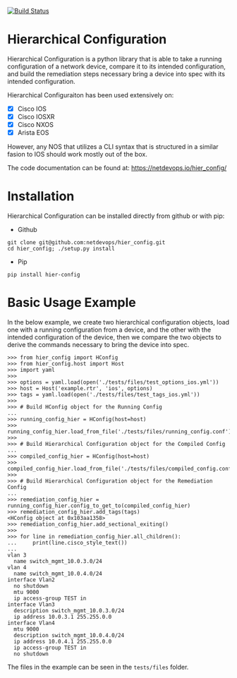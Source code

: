 [![Build Status](https://travis-ci.org/netdevops/hier_config.svg?branch=master)](https://travis-ci.org/netdevops/hier_config)

# Hierarchical Configuration

Hierarchical Configuration is a python library that is able to take a running configuration of a network device, compare it to its intended configuration, and build the remediation steps necessary bring a device into spec with its intended configuration.

Hierarchical Configuraiton has been used extensively on:

- [x] Cisco IOS
- [x] Cisco IOSXR
- [x] Cisco NXOS
- [x] Arista EOS

However, any NOS that utilizes a CLI syntax that is structured in a similar fasion to IOS should work mostly out of the box.

The code documentation can be found at: https://netdevops.io/hier_config/

Installation
============

Hierarchical Configuration can be installed directly from github or with pip:

- Github
```
git clone git@github.com:netdevops/hier_config.git
cd hier_config; ./setup.py install
```
- Pip
```
pip install hier-config
```

Basic Usage Example
===================

In the below example, we create two hierarchical configuration objects, load one with a running configuration from a
device, and the other with the intended configuration of the device, then we compare the two objects to derive the
commands necessary to bring the device into spec.

```
>>> from hier_config import HConfig
>>> from hier_config.host import Host
>>> import yaml
>>>
>>> options = yaml.load(open('./tests/files/test_options_ios.yml'))
>>> host = Host('example.rtr', 'ios', options)
>>> tags = yaml.load(open('./tests/files/test_tags_ios.yml'))
>>>
>>> # Build HConfig object for the Running Config
...
>>> running_config_hier = HConfig(host=host)
>>> running_config_hier.load_from_file('./tests/files/running_config.conf')
>>>
>>> # Build Hierarchical Configuration object for the Compiled Config
...
>>> compiled_config_hier = HConfig(host=host)
>>> compiled_config_hier.load_from_file('./tests/files/compiled_config.conf')
>>>
>>> # Build Hierarchical Configuration object for the Remediation Config
...
>>> remediation_config_hier = running_config_hier.config_to_get_to(compiled_config_hier)
>>> remediation_config_hier.add_tags(tags)
<HConfig object at 0x103aa1358>
>>> remediation_config_hier.add_sectional_exiting()
>>>
>>> for line in remediation_config_hier.all_children():
...     print(line.cisco_style_text())
...
vlan 3
  name switch_mgmt_10.0.3.0/24
vlan 4
  name switch_mgmt_10.0.4.0/24
interface Vlan2
  no shutdown
  mtu 9000
  ip access-group TEST in
interface Vlan3
  description switch_mgmt_10.0.3.0/24
  ip address 10.0.3.1 255.255.0.0
interface Vlan4
  mtu 9000
  description switch_mgmt_10.0.4.0/24
  ip address 10.0.4.1 255.255.0.0
  ip access-group TEST in
  no shutdown
```

The files in the example can be seen in the `tests/files` folder.
